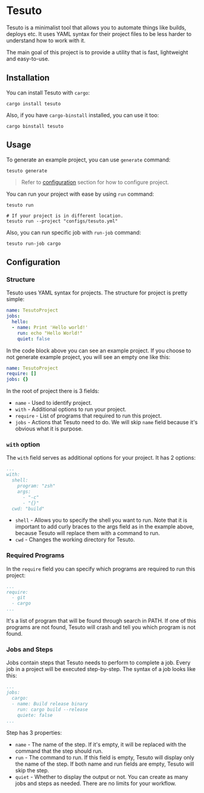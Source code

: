 # Tesuto

Tesuto is a minimalist tool that allows you to automate things like builds, deploys etc. It uses YAML syntax for their project files to be less harder to understand how to work with it.

The main goal of this project is to provide a utility that is fast, lightweight and easy-to-use.

## Installation

You can install Tesuto with `cargo`:

```shell
cargo install tesuto
```

Also, if you have `cargo-binstall` installed, you can use it too:

```shell
cargo binstall tesuto
```

## Usage

To generate an example project, you can use `generate` command:

```shell
tesuto generate
```

> Refer to [configuration](#configuration) section for how to configure project.

You can run your project with ease by using `run` command:

```shell
tesuto run

# If your project is in different location.
tesuto run --project "configs/tesuto.yml"
```

Also, you can run specific job with `run-job` command:

```shell
tesuto run-job cargo
```

## Configuration

### Structure

Tesuto uses YAML syntax for projects. The structure for project is pretty simple:

```yaml
name: TesutoProject
jobs:
  hello:
  - name: Print 'Hello world!'
    run: echo "Hello World!"
    quiet: false
```
In the code block above you can see an example project. If you choose to not generate example project, you will see an empty one like this:
```yaml
name: TesutoProject
require: []
jobs: {}
```
In the root of project there is 3 fields:

- `name` - Used to identify project.
- `with` - Additional options to run your project.
- `require` - List of programs that required to run this project.
- `jobs` - Actions that Tesuto need to do.
We will skip `name` field because it's obvious what it is purpose.

### `with` option

The `with` field serves as additional options for your project. It has 2 options:

```yaml
...
with:
  shell:
    program: "zsh"
    args:
      - "-c"
      - "{}"
  cwd: "build"
```

- `shell` - Allows you to specify the shell you want to run. Note that it is important to add curly braces to the args field as in the example above, because Tesuto will replace them with a command to run.
- `cwd` - Changes the working directory for Tesuto.

### Required Programs

In the `require` field you can specify which programs are required to run this project:

```yaml
...
require:
  - git
  - cargo
...
```

It's a list of program that will be found through search in PATH. If one of this programs are not found, Tesuto will crash and tell you which program is not found.

### Jobs and Steps

Jobs contain steps that Tesuto needs to perform to complete a job. Every job in a project will be executed step-by-step. The syntax of a job looks like this:

```yaml
...
jobs:
  cargo:
  - name: Build release binary
    run: cargo build --release
    quiete: false
...
```

Step has 3 properties:

- `name` - The name of the step. If it's empty, it will be replaced with the command that the step should run.
- `run` - The command to run. If this field is empty, Tesuto will display only the name of the step. If both name and run fields are empty, Tesuto will skip the step.
- `quiet` - Whether to display the output or not.
You can create as many jobs and steps as needed. There are no limits for your workflow.
